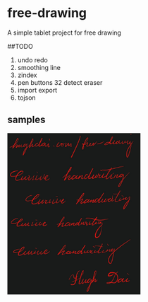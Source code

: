 # free-drawing
A simple tablet project for free drawing

##TODO
1. undo redo
2. smoothing line
3. zindex
4. pen buttons 32 detect eraser
5. import export
6. tojson

## samples
<img src="/docs/sample.jpg" width = "60%" />
